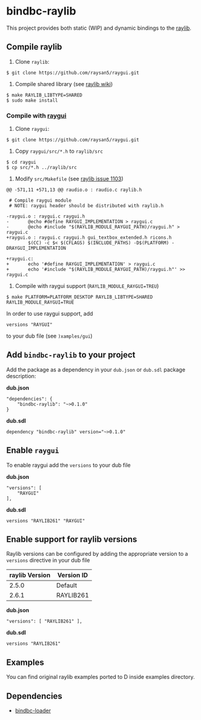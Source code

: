 # bindbc-raylib
This project provides both static (WIP) and dynamic bindings to the [raylib](https://raylib.org/).

## Compile raylib
1. Clone `raylib`:
```
$ git clone https://github.com/raysan5/raygui.git
```

1. Compile shared library (see [raylib wiki](https://github.com/raysan5/raylib/wiki))
```
$ make RAYLIB_LIBTYPE=SHARED
$ sudo make install
```

### Compile with [raygui](https://github.com/raysan5/raygui)

1. Clone `raygui`:
```
$ git clone https://github.com/raysan5/raygui.git
```

1. Copy `raygui/src/*.h` to `raylib/src`

```
$ cd raygui
$ cp src/*.h ../raylib/src
```

1. Modify `src/Makefile` (see [raylib issue 1103](https://github.com/raysan5/raylib/issues/1103))
```
@@ -571,11 +571,13 @@ raudio.o : raudio.c raylib.h

 # Compile raygui module
 # NOTE: raygui header should be distributed with raylib.h

-raygui.o : raygui.c raygui.h
-       @echo #define RAYGUI_IMPLEMENTATION > raygui.c
-       @echo #include "$(RAYLIB_MODULE_RAYGUI_PATH)/raygui.h" > raygui.c
+raygui.o : raygui.c raygui.h gui_textbox_extended.h ricons.h
        $(CC) -c $< $(CFLAGS) $(INCLUDE_PATHS) -D$(PLATFORM) -DRAYGUI_IMPLEMENTATION

+raygui.c:
+       echo '#define RAYGUI_IMPLEMENTATION' > raygui.c
+       echo '#include "$(RAYLIB_MODULE_RAYGUI_PATH)/raygui.h"' >> raygui.c
```

1. Compile with raygui support (`RAYLIB_MODULE_RAYGUI=TREU`)
```
$ make PLATFORM=PLATFORM_DESKTOP RAYLIB_LIBTYPE=SHARED RAYLIB_MODULE_RAYGUI=TRUE
```

In order to use raygui support, add
```
versions "RAYGUI"
```
to your dub file (see `)xamples/gui`)


## Add `bindbc-raylib` to your project
Add the package as a dependency in your `dub.json` or `dub.sdl` package description:

__dub.json__
```
"dependencies": {
    "bindbc-raylib": "~>0.1.0"
}
```

__dub.sdl__
```
dependency "bindbc-raylib" version="~>0.1.0"
```

## Enable `raygui`
To enable raygui  add the `versions` to your dub file

__dub.json__
```
"versions": [
    "RAYGUI"
],
```

__dub.sdl__
```
versions "RAYLIB261" "RAYGUI"
```

## Enable support for raylib versions
Raylib versions can be configured by adding the appropriate version to a `versions` directive in your dub file

| raylib Version | Version ID |
| ---            | ---        |
| 2.5.0          | Default    |
| 2.6.1          | RAYLIB261  |


__dub.json__
```
"versions": [ "RAYLIB261" ],
```

__dub.sdl__
```
versions "RAYLIB261"
```

## Examples
You can find original raylib examples ported to D inside examples directory.

## Dependencies
- [bindbc-loader](https://github.com/BindBC/bindbc-loader)




